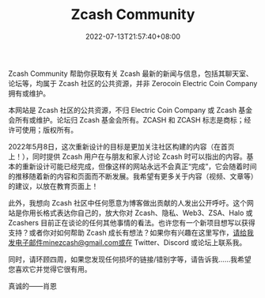 ﻿---
weight: 
title: "Zcash Community"
description: "Zcash Community 帮助你获取有关 Zcash 最新的新闻与信息，包括其聊天室、论坛等，均属于 Zcash 社区的公共资源，并非 Zerocoin Electric Coin Company 拥有或维护。"
date: 2022-07-13T21:57:40+08:00
lastmod: 2022-07-13T16:45:40+08:00
draft: false
authors: ["yangsi"]
featuredImage: "zcash-community.jpg"
link: "https://www.zcashcommunity.com/"
tags: ["元宇宙社区","Zcash Community"]
categories: ["navigation"]
navigation: ["元宇宙社区"]
lightgallery: true
toc: true
pinned: false
recommend: false
recommend1: false
---
Zcash Community 帮助你获取有关 Zcash 最新的新闻与信息，包括其聊天室、论坛等，均属于 Zcash 社区的公共资源，并非 Zerocoin Electric Coin Company 拥有或维护。

本网站是 Zcash 社区的公共资源，不归 Electric Coin Company 或 Zcash 基金会所有或维护。论坛归 Zcash 基金会所有。ZCASH 和 ZCASH 标志是商标；经许可使用；版权所有。

2022年5月8日，这次重新设计的目标是更加关注社区构建的内容（在首页上！），同时提供 Zcash 用户在与朋友和家人讨论 Zcash 时可以指出的内容。基本的重新设计可能已经完成，但像这样的网站永远不会真正“完成”，它会随着时间的推移随着新的内容和页面而不断发展。我希望有更多关于内容（视频、文章等）的建议，以放在教育页面上！

此外，我想向 Zcash 社区中任何愿意为博客做出贡献的人发出公开呼吁。这个网站是你用长格式表达你自己的，放大你对 Zcash、隐私、Web3、ZSA、Halo 或 Zcashers 目前正在谈论的任何其他事情的看法。也许您有一个新项目想写以获得支持？或者你对如何帮助 Zcash 成长有想法？如果你有兴趣在这里写作，请给我发电子邮件minezcash@gmail.com或在 Twitter、Discord 或论坛上联系我。

同时，请环顾四周，如果您发现任何损坏的链接/错别字等，请告诉我……我希望您喜欢它并觉得它很有用。

真诚的——肖恩

